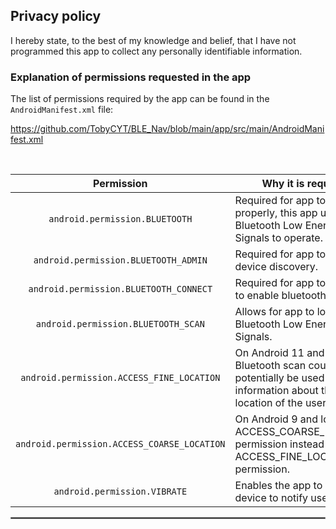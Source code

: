 ## Privacy policy

I hereby state, to the best of my knowledge and belief, that I have not programmed this app to collect any personally identifiable information.

### Explanation of permissions requested in the app

The list of permissions required by the app can be found in the `AndroidManifest.xml` file:

https://github.com/TobyCYT/BLE_Nav/blob/main/app/src/main/AndroidManifest.xml

<br/>

|                 Permission                  | Why it is required                                                                                                        |
|:-------------------------------------------:|---------------------------------------------------------------------------------------------------------------------------|
|       `android.permission.BLUETOOTH`        | Required for app to function properly, this app uses Bluetooth Low Energy Signals to operate.                             |
|    `android.permission.BLUETOOTH_ADMIN`     | Required for app to initiate device discovery.                                                                            |
|   `android.permission.BLUETOOTH_CONNECT`    | Required for app to ask user to enable bluetooth service.                                                                 |
|     `android.permission.BLUETOOTH_SCAN`     | Allows for app to look for Bluetooth Low Energy Signals.                                                                  |
|  `android.permission.ACCESS_FINE_LOCATION`  | On Android 11 and lower, a Bluetooth scan could potentially be used to gather information about the location of the user. |
| `android.permission.ACCESS_COARSE_LOCATION` | On Android 9 and lower, use ACCESS_COARSE_LOCATION permission instead of the ACCESS_FINE_LOCATION permission.             |
|        `android.permission.VIBRATE`         | Enables the app to vibrate device to notify user.                                                                         |


 <hr style="border:1px solid gray">